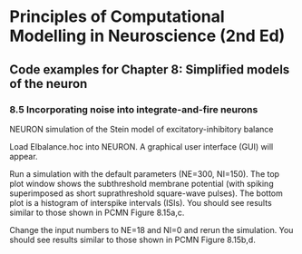 # Principles of Computational Modelling in Neuroscience (2nd Ed)

## Code examples for Chapter 8: Simplified models of the neuron

### 8.5 Incorporating noise into integrate-and-fire neurons

NEURON simulation of the Stein model of excitatory-inhibitory balance

Load EIbalance.hoc into NEURON. A graphical user interface (GUI) will appear.

Run a simulation with the default parameters (NE=300, NI=150). The top plot window shows the subthreshold membrane potential (with spiking superimposed as short suprathreshold square-wave pulses). The bottom plot is a histogram of interspike intervals (ISIs). You should see results similar to those shown in PCMN Figure 8.15a,c. 

Change the input numbers to NE=18 and NI=0 and rerun the simulation. You should see results similar to those shown in PCMN Figure 8.15b,d.

